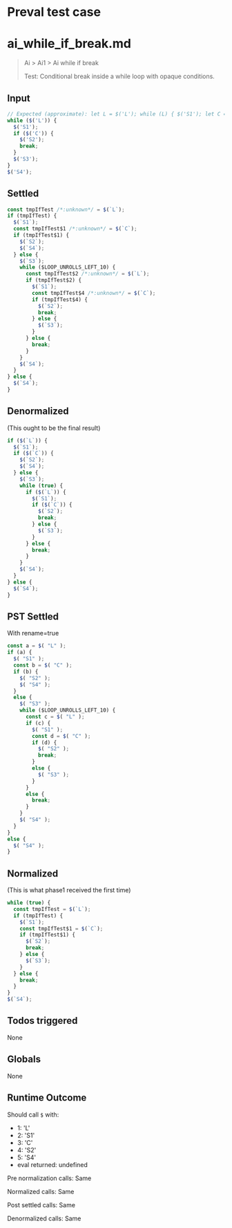 # Preval test case

# ai_while_if_break.md

> Ai > Ai1 > Ai while if break
>
> Test: Conditional break inside a while loop with opaque conditions.

## Input

`````js filename=intro
// Expected (approximate): let L = $('L'); while (L) { $('S1'); let C = $('C'); if (C) { $('S2'); break; } $('S3'); L = $('L'); } $('S4');
while ($('L')) {
  $('S1');
  if ($('C')) {
    $('S2');
    break;
  }
  $('S3');
}
$('S4');
`````


## Settled


`````js filename=intro
const tmpIfTest /*:unknown*/ = $(`L`);
if (tmpIfTest) {
  $(`S1`);
  const tmpIfTest$1 /*:unknown*/ = $(`C`);
  if (tmpIfTest$1) {
    $(`S2`);
    $(`S4`);
  } else {
    $(`S3`);
    while ($LOOP_UNROLLS_LEFT_10) {
      const tmpIfTest$2 /*:unknown*/ = $(`L`);
      if (tmpIfTest$2) {
        $(`S1`);
        const tmpIfTest$4 /*:unknown*/ = $(`C`);
        if (tmpIfTest$4) {
          $(`S2`);
          break;
        } else {
          $(`S3`);
        }
      } else {
        break;
      }
    }
    $(`S4`);
  }
} else {
  $(`S4`);
}
`````


## Denormalized
(This ought to be the final result)

`````js filename=intro
if ($(`L`)) {
  $(`S1`);
  if ($(`C`)) {
    $(`S2`);
    $(`S4`);
  } else {
    $(`S3`);
    while (true) {
      if ($(`L`)) {
        $(`S1`);
        if ($(`C`)) {
          $(`S2`);
          break;
        } else {
          $(`S3`);
        }
      } else {
        break;
      }
    }
    $(`S4`);
  }
} else {
  $(`S4`);
}
`````


## PST Settled
With rename=true

`````js filename=intro
const a = $( "L" );
if (a) {
  $( "S1" );
  const b = $( "C" );
  if (b) {
    $( "S2" );
    $( "S4" );
  }
  else {
    $( "S3" );
    while ($LOOP_UNROLLS_LEFT_10) {
      const c = $( "L" );
      if (c) {
        $( "S1" );
        const d = $( "C" );
        if (d) {
          $( "S2" );
          break;
        }
        else {
          $( "S3" );
        }
      }
      else {
        break;
      }
    }
    $( "S4" );
  }
}
else {
  $( "S4" );
}
`````


## Normalized
(This is what phase1 received the first time)

`````js filename=intro
while (true) {
  const tmpIfTest = $(`L`);
  if (tmpIfTest) {
    $(`S1`);
    const tmpIfTest$1 = $(`C`);
    if (tmpIfTest$1) {
      $(`S2`);
      break;
    } else {
      $(`S3`);
    }
  } else {
    break;
  }
}
$(`S4`);
`````


## Todos triggered


None


## Globals


None


## Runtime Outcome


Should call `$` with:
 - 1: 'L'
 - 2: 'S1'
 - 3: 'C'
 - 4: 'S2'
 - 5: 'S4'
 - eval returned: undefined

Pre normalization calls: Same

Normalized calls: Same

Post settled calls: Same

Denormalized calls: Same
